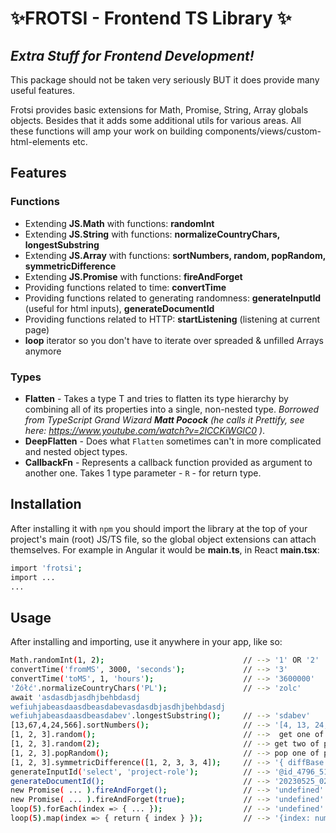 # ✨FROTSI - Frontend TS Library ✨

## _Extra Stuff for Frontend Development!_

This package should not be taken very seriously BUT it does provide many useful features.

Frotsi provides basic extensions for Math, Promise, String, Array globals objects. Besides that it adds some additional utils for various areas. All these functions will amp your work on building components/views/custom-html-elements etc.

## Features

### Functions

- Extending **JS.Math** with functions: **randomInt**
- Extending **JS.String** with functions: **normalizeCountryChars, longestSubstring**
- Extending **JS.Array** with functions: **sortNumbers, random, popRandom, symmetricDifference**
- Extending **JS.Promise** with functions: **fireAndForget**
- Providing functions related to time: **convertTime**
- Providing functions related to generating randomness: **generateInputId** (useful for html inputs), **generateDocumentId**
- Providing functions related to HTTP: **startListening** (listening at current page)
- **loop** iterator so you don't have to iterate over spreaded & unfilled Arrays anymore

### Types

- **Flatten** - Takes a type T and tries to flatten its type hierarchy by combining all of its properties into a single, non-nested type. _Borrowed from TypeScript Grand Wizard **Matt Pocock** (he calls it Prettify, see here: https://www.youtube.com/watch?v=2lCCKiWGlC0 )_.
- **DeepFlatten** - Does what `Flatten` sometimes can't in more complicated and nested object types.
- **CallbackFn** - Represents a callback function provided as argument to another one. Takes 1 type parameter - `R` - for return type.

## Installation

After installing it with `npm` you should import the library at the top of your project's main (root) JS/TS file, so the global object extensions can attach themselves.
For example in Angular it would be **main.ts**, in React **main.tsx**:

```sh
import 'frotsi';
import ...
...
```

## Usage

After installing and importing, use it anywhere in your app, like so:

```sh
Math.randomInt(1, 2);                               // --> '1' OR '2'
convertTime('fromMS', 3000, 'seconds');             // --> '3'
convertTime('toMS', 1, 'hours');                    // --> '3600000'
'Żółć'.normalizeCountryChars('PL');                 // --> 'zolc'
await 'asdasdbjasdhjbehbdasdj
wefiuhjabeasdaasdbeasdabevasdasdbjasdhjbehbdasdj
wefiuhjabeasdaasdbeasdabev'.longestSubstring();     // --> 'sdabev'
[13,67,4,24,566].sortNumbers();                     // --> '[4, 13, 24, 67, 566]'
[1, 2, 3].random();                                 // -->  get one of provided
[1, 2, 3].random(2);                                // --> get two of provided
[1, 2, 3].popRandom();                              // --> pop one of provided
[1, 2, 3].symmetricDifference([1, 2, 3, 3, 4]);     // --> '{ diffBase: [], diffCompared: [4] }'
generateInputId('select', 'project-role');          // --> '@id_4796_5196_input_select_data_project-role'
generateDocumentId();                               // --> '20230525_022358_902Z_420'
new Promise( ... ).fireAndForget();                 // --> 'undefined' - simply fires a Promise
new Promise( ... ).fireAndForget(true);             // --> 'undefined' - simply fires a Promise + logs errors
loop(5).forEach(index => { ... });                  // --> 'undefined' - loops 5 times
loop(5).map(index => { return { index } });         // --> '{index: number}[]' - loop 5 times and returns 5-element typed array
```
